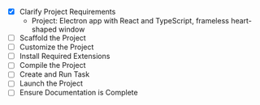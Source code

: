- [x] Clarify Project Requirements
  - Project: Electron app with React and TypeScript, frameless heart-shaped window
- [ ] Scaffold the Project
- [ ] Customize the Project
- [ ] Install Required Extensions
- [ ] Compile the Project
- [ ] Create and Run Task
- [ ] Launch the Project
- [ ] Ensure Documentation is Complete
